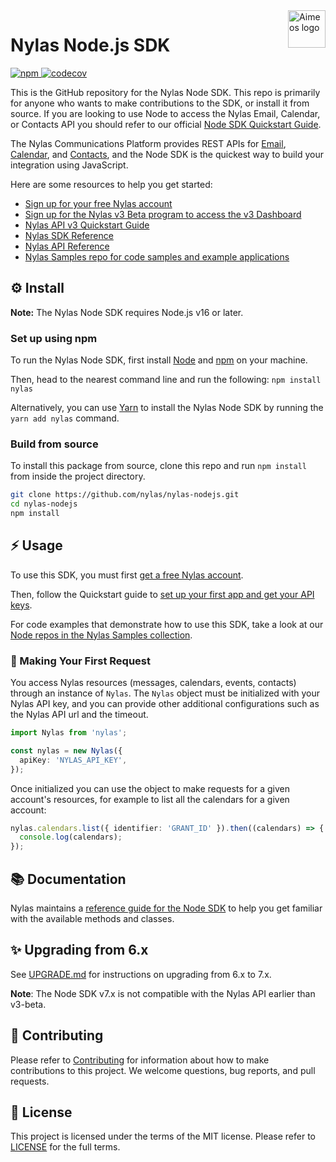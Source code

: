 <a href="https://www.nylas.com/">
    <img src="https://brand.nylas.com/assets/downloads/logo_horizontal_png/Nylas-Logo-Horizontal-Blue_.png" alt="Aimeos logo" title="Aimeos" align="right" height="60" />
</a>

# Nylas Node.js SDK

[![npm](https://img.shields.io/npm/v/nylas)
](https://www.npmjs.com/package/nylas)
[![codecov](https://codecov.io/gh/nylas/nylas-nodejs/branch/main/graph/badge.svg?token=94IMGU4F09)](https://codecov.io/gh/nylas/nylas-nodejs)

This is the GitHub repository for the Nylas Node SDK. This repo is primarily for anyone who wants to make contributions to the SDK, or install it from source. If you are looking to use Node to access the Nylas Email, Calendar, or Contacts API you should refer to our official [Node SDK Quickstart Guide](https://developer.nylas.com/docs/developer-tools/sdk/node-sdk/).

The Nylas Communications Platform provides REST APIs for [Email](https://developer.nylas.com/docs/connectivity/email/), [Calendar](https://developer.nylas.com/docs/connectivity/calendar/), and [Contacts](https://developer.nylas.com/docs/connectivity/contacts/), and the Node SDK is the quickest way to build your integration using JavaScript.

Here are some resources to help you get started:

- [Sign up for your free Nylas account](https://dashboard.nylas.com/register)
- [Sign up for the Nylas v3 Beta program to access the v3 Dashboard](https://info.nylas.com/apiv3betasignup.html?utm_source=github&utm_medium=devrel-surfaces&utm_campaign=&utm_content=node-sdk-upgrade)
- [Nylas API v3 Quickstart Guide](https://developer.nylas.com/docs/v3-beta/v3-quickstart/)
- [Nylas SDK Reference](https://nylas-nodejs-sdk-reference.pages.dev/)
- [Nylas API Reference](https://developer.nylas.com/docs/api/)
- [Nylas Samples repo for code samples and example applications](https://github.com/orgs/nylas-samples/repositories?q=&type=all&language=javascript)

## ⚙️ Install

**Note:** The Nylas Node SDK requires Node.js v16 or later.

### Set up using npm

To run the Nylas Node SDK, first install [Node](https://nodejs.org/en/download/) and [npm](https://www.npmjs.com/get-npm) on your machine.

Then, head to the nearest command line and run the following:
`npm install nylas`

Alternatively, you can use [Yarn](https://yarnpkg.com/en/) to install the Nylas Node SDK by running the `yarn add nylas` command.

### Build from source

To install this package from source, clone this repo and run `npm install` from inside the project directory.

```bash
git clone https://github.com/nylas/nylas-nodejs.git
cd nylas-nodejs
npm install
```

## ⚡️ Usage

To use this SDK, you must first [get a free Nylas account](https://dashboard.nylas.com/register).

Then, follow the Quickstart guide to [set up your first app and get your API keys](https://developer.nylas.com/docs/v3-beta/v3-quickstart/).

For code examples that demonstrate how to use this SDK, take a look at our [Node repos in the Nylas Samples collection](https://github.com/orgs/nylas-samples/repositories?q=&type=all&language=javascript&sort=).

### 🚀 Making Your First Request

You access Nylas resources (messages, calendars, events, contacts) through an instance of `Nylas`. The `Nylas` object must be initialized with your Nylas API key, and you can provide other additional configurations such as the Nylas API url and the timeout.

```typescript
import Nylas from 'nylas';

const nylas = new Nylas({
  apiKey: 'NYLAS_API_KEY',
});
```

Once initialized you can use the object to make requests for a given account's resources, for example to list all the calendars for a given account:

```typescript
nylas.calendars.list({ identifier: 'GRANT_ID' }).then((calendars) => {
  console.log(calendars);
});
```

## 📚 Documentation

Nylas maintains a [reference guide for the Node SDK](https://nylas-nodejs-sdk-reference.pages.dev/) to help you get familiar with the available methods and classes.

## ✨ Upgrading from 6.x

See [UPGRADE.md](UPGRADE.md) for instructions on upgrading from 6.x to 7.x.

**Note**: The Node SDK v7.x is not compatible with the Nylas API earlier than v3-beta.

## 💙 Contributing

Please refer to [Contributing](Contributing.md) for information about how to make contributions to this project. We welcome questions, bug reports, and pull requests.

## 📝 License

This project is licensed under the terms of the MIT license. Please refer to [LICENSE](LICENSE.txt) for the full terms.
